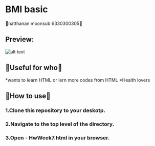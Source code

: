 # BMI basic
🌾natthanan moonsub 6330300305🌾
## Preview:
![alt text]([https://drive.google.com/file/d/1GVRmmX6uGNjQkUYv3UT4dMbFfSERnc-M/view?usp=sharing](https://www.google.co.th/url?sa=i&url=https%3A%2F%2Fwww.nationalgeographic.com%2Fanimals%2Fmammals%2Ffacts%2Fdomestic-cat&psig=AOvVaw3Ip6-DIaJlb6YJHtN8tQFo&ust=1693939156764000&source=images&cd=vfe&opi=89978449&ved=0CBAQjRxqFwoTCIjW4J_NkYEDFQAAAAAdAAAAABAD)https://www.google.co.th/url?sa=i&url=https%3A%2F%2Fwww.nationalgeographic.com%2Fanimals%2Fmammals%2Ffacts%2Fdomestic-cat&psig=AOvVaw3Ip6-DIaJlb6YJHtN8tQFo&ust=1693939156764000&source=images&cd=vfe&opi=89978449&ved=0CBAQjRxqFwoTCIjW4J_NkYEDFQAAAAAdAAAAABAD)
## **🌲Useful for who🌲**
*wants to learn HTML or lern more codes from HTML
*Health lovers
## **🌲How to use🌲**
### 1.Clone this repository to your deskotp.
### 2.Navigate to the top level of the directory.
### 3.Open - HwWeek7.html in your browser.
